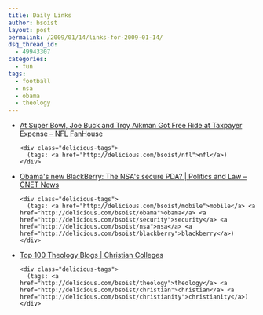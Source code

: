 ```yaml
---
title: Daily Links
author: bsoist
layout: post
permalink: /2009/01/14/links-for-2009-01-14/
dsq_thread_id:
  - 49943307
categories:
  - fun
tags:
  - football
  - nsa
  - obama
  - theology
---
```

<ul class="delicious">
  <li>
    <div class="delicious-link">
      <a href="http://nfl.fanhouse.com/2009/01/13/at-super-bowl-joe-buck-and-troy-aikman-got-free-ride-at-taxpaye/">At Super Bowl, Joe Buck and Troy Aikman Got Free Ride at Taxpayer Expense &#8211; NFL FanHouse</a>
    </div>
    
    <div class="delicious-tags">
      (tags: <a href="http://delicious.com/bsoist/nfl">nfl</a>)
    </div>
  </li>
  
  <li>
    <div class="delicious-link">
      <a href="http://news.cnet.com/8301-13578_3-10141398-38.html">Obama's new BlackBerry: The NSA's secure PDA? | Politics and Law &#8211; CNET News</a>
    </div>
    
    <div class="delicious-tags">
      (tags: <a href="http://delicious.com/bsoist/mobile">mobile</a> <a href="http://delicious.com/bsoist/obama">obama</a> <a href="http://delicious.com/bsoist/security">security</a> <a href="http://delicious.com/bsoist/nsa">nsa</a> <a href="http://delicious.com/bsoist/blackberry">blackberry</a>)
    </div>
  </li>
  
  <li>
    <div class="delicious-link">
      <a href="http://www.christiancolleges.com/blog/2009/top-100-theology-blogs/">Top 100 Theology Blogs | Christian Colleges</a>
    </div>
    
    <div class="delicious-tags">
      (tags: <a href="http://delicious.com/bsoist/theology">theology</a> <a href="http://delicious.com/bsoist/christian">christian</a> <a href="http://delicious.com/bsoist/christianity">christianity</a>)
    </div>
  </li>
</ul>
